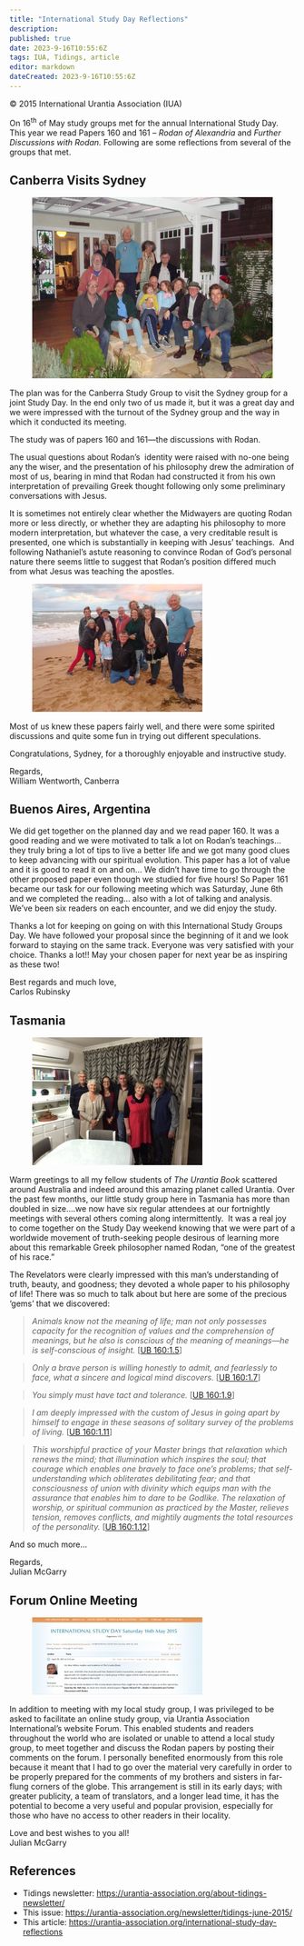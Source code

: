 ```yaml
---
title: "International Study Day Reflections"
description: 
published: true
date: 2023-9-16T10:55:6Z
tags: IUA, Tidings, article
editor: markdown
dateCreated: 2023-9-16T10:55:6Z
---
```


<p class="v-card v-sheet theme--light gray lighten-3 px-2">© 2015 International Urantia Association (IUA)</p>

On 16<sup>th</sup> of May study groups met for the annual International Study Day. This year we read Papers 160 and 161 – _Rodan of Alexandria_ and _Further Discussions with Rodan._ Following are some reflections from several of the groups that met.

## Canberra Visits Sydney

<figure id="Figure_1" class="image urantiapedia">
<img src="../../../image/article/IUA_Tidings/Sydney-SD-veranda-e1435118471719.jpg">
</figure>

The plan was for the Canberra Study Group to visit the Sydney group for a joint Study Day. In the end only two of us made it, but it was a great day and we were impressed with the turnout of the Sydney group and the way in which it conducted its meeting.

The study was of papers 160 and 161—the discussions with Rodan.

The usual questions about Rodan’s  identity were raised with no-one being any the wiser, and the presentation of his philosophy drew the admiration of most of us, bearing in mind that Rodan had constructed it from his own interpretation of prevailing Greek thought following only some preliminary conversations with Jesus.

It is sometimes not entirely clear whether the Midwayers are quoting Rodan more or less directly, or whether they are adapting his philosophy to more modern interpretation, but whatever the case, a very creditable result is presented, one which is substantially in keeping with Jesus’ teachings.  And following Nathaniel’s astute reasoning to convince Rodan of God’s personal nature there seems little to suggest that Rodan’s position differed much from what Jesus was teaching the apostles.

<figure id="Figure_2" class="image urantiapedia image-style-align-right">
<img src="../../../image/article/IUA_Tidings/Sydney-SD-Beach-300x225.jpg">
</figure>

Most of us knew these papers fairly well, and there were some spirited discussions and quite some fun in trying out different speculations.

Congratulations, Sydney, for a thoroughly enjoyable and instructive study. 

Regards,  
William Wentworth, Canberra
<br style="clear:both;"/>

## Buenos Aires, Argentina

We did get together on the planned day and we read paper 160. It was a good reading and we were motivated to talk a lot on Rodan’s teachings… they truly bring a lot of tips to live a better life and we got many good clues to keep advancing with our spiritual evolution. This paper has a lot of value and it is good to read it on and on… We didn’t have time to go through the other proposed paper even though we studied for five hours! So Paper 161 became our task for our following meeting which was Saturday, June 6th and we completed the reading… also with a lot of talking and analysis. We’ve been six readers on each encounter, and we did enjoy the study.

Thanks a lot for keeping on going on with this International Study Groups Day. We have followed your proposal since the beginning of it and we look forward to staying on the same track. Everyone was very satisfied with your choice. Thanks a lot!! May your chosen paper for next year be as inspiring as these two!

Best regards and much love,  
Carlos Rubinsky

## Tasmania

<figure id="Figure_3" class="image urantiapedia image-style-align-left">
<img src="../../../image/article/IUA_Tidings/Tassie-Study-Group-300x225.jpg">
</figure>

Warm greetings to all my fellow students of _The Urantia Book_ scattered around Australia and indeed around this amazing planet called Urantia. Over the past few months, our little study group here in Tasmania has more than doubled in size….we now have six regular attendees at our fortnightly meetings with several others coming along intermittently.  It was a real joy to come together on the Study Day weekend knowing that we were part of a worldwide movement of truth-seeking people desirous of learning more about this remarkable Greek philosopher named Rodan, “one of the greatest of his race.”

The Revelators were clearly impressed with this man’s understanding of truth, beauty, and goodness; they devoted a whole paper to his philosophy of life! There was so much to talk about but here are some of the precious ‘gems’ that we discovered:
<br style="clear:both;"/>

> _Animals know not the meaning of life; man not only possesses capacity for the recognition of values and the comprehension of meanings, but he also is conscious of the meaning of meanings—he is self-conscious of insight._ [[UB 160:1.5](/en/The_Urantia_Book/160#p1_5)]

> _Only a brave person is willing honestly to admit, and fearlessly to face, what a sincere and logical mind discovers._ [[UB 160:1.7](/en/The_Urantia_Book/160#p1_7)]

> _You simply must have tact and tolerance._ [[UB 160:1.9](/en/The_Urantia_Book/160#p1_9)]

> _I am deeply impressed with the custom of Jesus in going apart by himself to engage in these seasons of solitary survey of the problems of living._ [[UB 160:1.11](/en/The_Urantia_Book/160#p1_11)]

> _This worshipful practice of your Master brings that relaxation which renews the mind; that illumination which inspires the soul; that courage which enables one bravely to face one’s problems; that self-understanding which obliterates debilitating fear; and that consciousness of union with divinity which equips man with the assurance that enables him to dare to be Godlike. The relaxation of worship, or spiritual communion as practiced by the Master, relieves tension, removes conflicts, and mightily augments the total resources of the personality._ [[UB 160:1.12](/en/The_Urantia_Book/160#p1_12)]

And so much more…

Regards,  
Julian McGarry

## Forum Online Meeting

<figure id="Figure_3" class="image urantiapedia image-style-align-left">
<img src="../../../image/article/IUA_Tidings/Forum-Study-Day-300x136.jpg">
</figure>

In addition to meeting with my local study group, I was privileged to be asked to facilitate an online study group, via Urantia Association International’s website Forum. This enabled students and readers throughout the world who are isolated or unable to attend a local study group, to meet together and discuss the Rodan papers by posting their comments on the forum. I personally benefited enormously from this role because it meant that I had to go over the material very carefully in order to be properly prepared for the comments of my brothers and sisters in far-flung corners of the globe. This arrangement is still in its early days; with greater publicity, a team of translators, and a longer lead time, it has the potential to become a very useful and popular provision, especially for those who have no access to other readers in their locality.

Love and best wishes to you all!  
Julian McGarry
<br style="clear:both;"/>

## References

- Tidings newsletter: https://urantia-association.org/about-tidings-newsletter/
- This issue: https://urantia-association.org/newsletter/tidings-june-2015/
- This article: https://urantia-association.org/international-study-day-reflections